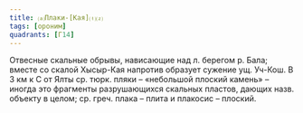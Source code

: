 ```yaml
---
title: ⒜Плаки-[Кая]⒯⒵
tags: [ороним]
quadrants: [Г14]
---
```


Отвесные скальные обрывы, нависающие над л. берегом р. Бала; вместе со скалой
Хысыр-Кая напротив образует сужение ущ. Уч-Кош. В 3 км к С от Ялты ср. тюрк.
пляки – «небольшой плоский камень» – иногда это фрагменты разрушающихся скальных
пластов, дающих назв. объекту в целом; ср. греч. плака – плита и плакосис –
плоский.
